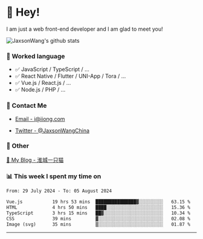 # 👋 Hey!

I am just a web front-end developer and I am glad to meet you!

![JaxsonWang's github stats](https://github-readme-stats.vercel.app/api?username=JaxsonWang&&show_icons=true&&title_color=1abc9c&&icon_color=1abc9c)


### 📝 Worked language

- ✅ JavaScript / TypeScript / ...
- ✅ React Native / Flutter / UNI-App / Tora / ...
- ✅ Vue.js / React.js / ...
- ✅ Node.js / PHP / ...

### 📮 Contact Me

- [Email - i@iiong.com](mailto:i@iiong.com)

- [Twitter - @JaxsonWangChina](https://twitter.com/JaxsonWangChina)

### 🤪 Other

[📌 My Blog - 淮城一只猫](https://iiong.com)

### 📊 This week I spent my time on

<!--START_SECTION:waka-->

```txt
From: 29 July 2024 - To: 05 August 2024

Vue.js           19 hrs 53 mins  ███████████████▓░░░░░░░░░   63.15 %
HTML             4 hrs 50 mins   ████░░░░░░░░░░░░░░░░░░░░░   15.36 %
TypeScript       3 hrs 15 mins   ██▓░░░░░░░░░░░░░░░░░░░░░░   10.34 %
CSS              39 mins         ▓░░░░░░░░░░░░░░░░░░░░░░░░   02.08 %
Image (svg)      35 mins         ▒░░░░░░░░░░░░░░░░░░░░░░░░   01.87 %
```

<!--END_SECTION:waka-->

---
